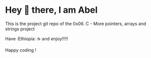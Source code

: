 # Hey :wave: there, I am Abel 

This is the project  git repo of the 0x06. C - More pointers, arrays and strings project

Have :Ethiopia: :coffee: and enjoy!!!!!

Happy coding !